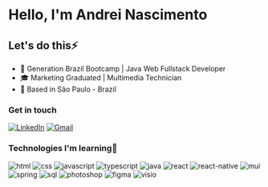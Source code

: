 # Hello, I'm Andrei Nascimento

## Let's do this⚡

- 🚀 Generation Brazil Bootcamp | Java Web Fullstack Developer
- 🎓 Marketing Graduated | Multimedia Technician
- 📌 Based in São Paulo - Brazil

### Get in touch

[![LinkedIn](https://img.shields.io/badge/LinkedIn-0077B5?style=for-the-badge&logo=linkedin&logoColor=white)](https://www.linkedin.com/in/andrei-lima-nascimento/)
[![Gmail](https://img.shields.io/badge/Gmail-D14836?style=for-the-badge&logo=gmail&logoColor=white)](mailto:andrei.lima.nas98@gmail.com)

### Technologies I'm learning📓

![html](https://img.shields.io/badge/HTML5-E34F26?style=for-the-badge&logo=html5&logoColor=white)
![css](https://img.shields.io/badge/CSS3-1572B6?style=for-the-badge&logo=css3&logoColor=white)
![javascript](https://img.shields.io/badge/JavaScript-323330?style=for-the-badge&logo=javascript&logoColor=F7DF1E)
![typescript](https://img.shields.io/badge/TypeScript-007ACC?style=for-the-badge&logo=typescript&logoColor=white)
![java](https://img.shields.io/badge/Java-ED8B00?style=for-the-badge&logo=java&logoColor=white)
![react](https://img.shields.io/badge/React-20232A?style=for-the-badge&logo=react&logoColor=61DAFB)
![react-native](https://img.shields.io/badge/React_Native-20232A?style=for-the-badge&logo=react&logoColor=61DAFB)
![mui](https://img.shields.io/badge/Material--UI-0081CB?style=for-the-badge&logo=material-ui&logoColor=white)
![spring](https://img.shields.io/badge/Spring-6DB33F?style=for-the-badge&logo=spring&logoColor=white)
![sql](https://img.shields.io/badge/MySQL-00000F?style=for-the-badge&logo=mysql&logoColor=white)
![photoshop](https://img.shields.io/badge/Adobe%20Photoshop-31A8FF?style=for-the-badge&logo=Adobe%20Photoshop&logoColor=black)
![figma](https://img.shields.io/badge/Figma-F24E1E?style=for-the-badge&logo=figma&logoColor=white)
![visio](https://img.shields.io/badge/Microsoft_Visio-3955A3?style=for-the-badge&logo=microsoft-visio&logoColor=white)
